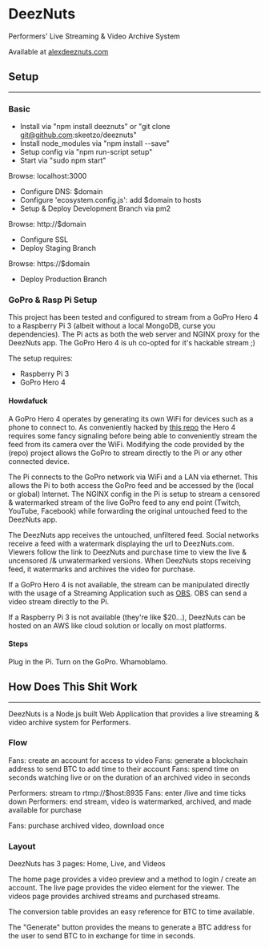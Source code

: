 # DeezNuts
Performers' Live Streaming & Video Archive System

Available at [alexdeeznuts.com](https://alexdeeznuts.com)

## Setup
---
### Basic
  * Install via "npm install deeznuts" or "git clone git@github.com:skeetzo/deeznuts"
  * Install node_modules via "npm install --save"
  * Setup config via "npm run-script setup"
  * Start via "sudo npm start"

Browse: localhost:3000

  * Configure DNS: $domain
  * Configure 'ecosystem.config.js': add $domain to hosts
  * Setup & Deploy Development Branch via pm2

Browse: http://$domain

  * Configure SSL
  * Deploy Staging Branch

Browse: https://$domain

  * Deploy Production Branch

### GoPro & Rasp Pi Setup
This project has been tested and configured to stream from a GoPro Hero 4 to a Raspberry Pi 3 (albeit without a local MongoDB, curse you dependencies). The Pi acts as both the web server and NGINX proxy for the DeezNuts app. The GoPro Hero 4 is uh co-opted for it's hackable stream ;)  

The setup requires:
  * Raspberry Pi 3
  * GoPro Hero 4

#### Howdafuck
A GoPro Hero 4 operates by generating its own WiFi for devices such as a phone to connect to. As conveniently hacked by [this repo](link) the Hero 4 requires some fancy signaling before being able to conveniently stream the feed from its camera over the WiFi. Modifying the code provided by the (repo) project allows the GoPro to stream directly to the Pi or any other connected device.

The Pi connects to the GoPro network via WiFi and a LAN via ethernet. This allows the Pi to both access the GoPro feed and be accessed by the (local or global) Internet. The NGINX config in the Pi is setup to stream a censored & watermarked stream of the live GoPro feed to any end point (Twitch, YouTube, Facebook) while forwarding the original untouched feed to the DeezNuts app.

The DeezNuts app receives the untouched, unfiltered feed. Social networks receive a feed with a watermark displaying the url to DeezNuts.com. Viewers follow the link to DeezNuts and purchase time to view the live & uncensored /& unwatermarked versions. When DeezNuts stops receiving feed, it watermarks and archives the video for purchase.

If a GoPro Hero 4 is not available, the stream can be manipulated directly with the usage of a Streaming Application such as [OBS](OBS_link). OBS can send a video stream directly to the Pi.

If a Raspberry Pi 3 is not available (they're like $20...), DeezNuts can be hosted on an AWS like cloud solution or locally on most platforms.

#### Steps
Plug in the Pi.
Turn on the GoPro.
Whamoblamo.
## How Does This Shit Work
---
DeezNuts is a Node.js built Web Application that provides a live streaming & video archive system for Performers.
### Flow
Fans: create an account for access to video
Fans: generate a blockchain address to send BTC to add time to their account
Fans: spend time on seconds watching live or on the duration of an archived video in seconds

Performers: stream to rtmp://$host:8935
Fans: enter /live and time ticks down
Performers: end stream, video is watermarked, archived, and made available for purchase

Fans: purchase archived video, download once

### Layout

DeezNuts has 3 pages: Home, Live, and Videos

The home page provides a video preview and a method to login / create an account.
The live page provides the video element for the viewer.
The videos page provides archived streams and purchased streams.

The conversion table provides an easy reference for BTC to time available.

The "Generate" button provides the means to generate a BTC address for the user to send BTC to in exchange for time in seconds.












